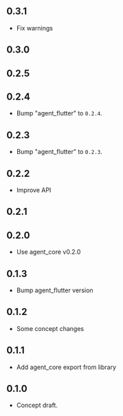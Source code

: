 ## 0.3.1

 - Fix warnings

## 0.3.0

## 0.2.5

## 0.2.4

 - Bump "agent_flutter" to `0.2.4`.

## 0.2.3

 - Bump "agent_flutter" to `0.2.3`.

## 0.2.2

 - Improve API

## 0.2.1

## 0.2.0

 - Use agent_core v0.2.0

## 0.1.3

 - Bump agent_flutter version

## 0.1.2

 - Some concept changes

## 0.1.1

 - Add agent_core export from library

## 0.1.0

- Concept draft.
